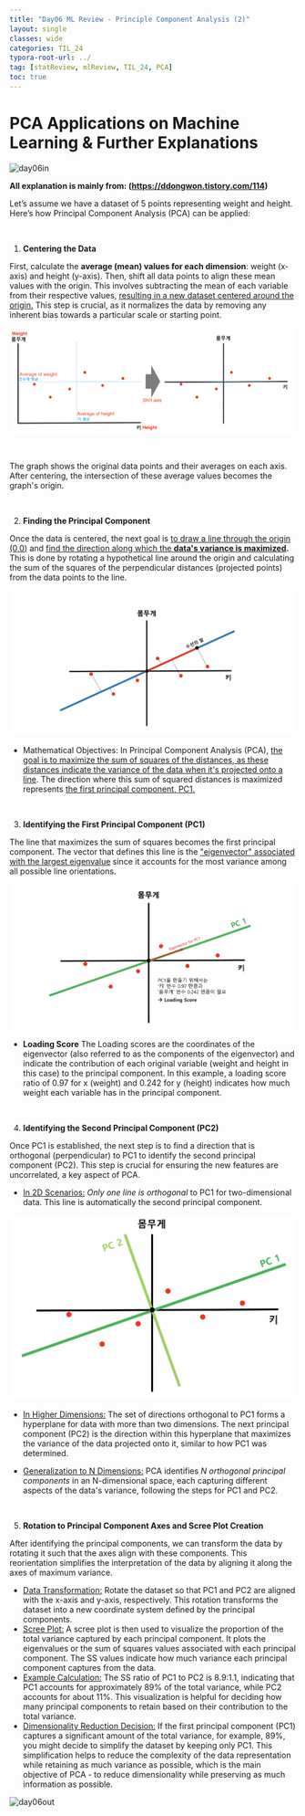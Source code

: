 ```yaml
---
title: "Day06 ML Review - Principle Component Analysis (2)"
layout: single
classes: wide
categories: TIL_24
typora-root-url: ../
tag: [statReview, mlReview, TIL_24, PCA]
toc: true
---
```


# PCA Applications on Machine Learning & Further Explanations

<img src="/blog/images/2024-05-21-TIL24_Day6/JPEG image-78DE4E8ECAE9-1.jpeg" alt="day06in">

<br>

**All explanation is mainly from: (https://ddongwon.tistory.com/114)**

Let’s assume we have a dataset of 5 points representing weight and height. Here’s how Principal Component Analysis (PCA) can be applied: 

<br>

1) **Centering the Data**

First, calculate the **average (mean) values for each dimension**: weight (x-axis) and height (y-axis). Then, shift all data points to align these mean values with the origin. This involves subtracting the mean of each variable from their respective values, <u>resulting in a new dataset centered around the origin.</u> This step is crucial, as it normalizes the data by removing any inherent bias towards a particular scale or starting point.

![image-20240608104942727](/images/2024-05-21-TIL24_Day6/image-20240608104942727.png)

<Br>

The graph shows the original data points and their averages on each axis. After centering, the intersection of these average values becomes the graph's origin.

<br>

2) **Finding the Principal Component**

Once the data is centered, the next goal is <u>to draw a line through the origin (0,0)</u> and <u>find the direction along which the **data's variance is maximized</u>.** This is done by rotating a hypothetical line around the origin and calculating the sum of the squares of the perpendicular distances (projected points) from the data points to the line. 

![image-20240608111829448](/images/2024-05-21-TIL24_Day6/image-20240608111829448.png)

- Mathematical Objectives:
  In Principal Component Analysis (PCA), <u>the goal is to maximize the sum of squares of the distances, as these distances indicate the variance of the data when it's projected onto a line</u>. The direction where this sum of squared distances is maximized represents <u>the first principal component, PC1.</u>

<br>

3) **Identifying the First Principal Component (PC1)**

The line that maximizes the sum of squares becomes the first principal component. The vector that defines this line is the <u>"eigenvector" associated with the largest eigenvalue</u> since it accounts for the most variance among all possible line orientations.



![image-20240608113016317](/images/2024-05-21-TIL24_Day6/image-20240608113016317.png)

* **Loading Score**
  The Loading scores are the coordinates of the eigenvector (also referred to as the components of the eigenvector) and indicate the contribution of each original variable (weight and height in this case) to the principal component. In this example, a loading score ratio of 0.97 for x (weight) and 0.242 for y (height) indicates how much weight each variable has in the principal component. 

<br>

4) **Identifying the Second Principal Component (PC2)**

Once PC1 is established, the next step is to find a direction that is orthogonal (perpendicular) to PC1 to identify the second principal component (PC2). This step is crucial for ensuring the new features are uncorrelated, a key aspect of PCA. <br>

- <u>In 2D Scenarios:</u>
  *Only one line is orthogonal* to PC1 for two-dimensional data. This line is automatically the second principal component. 

![image-20240608120706940](/images/2024-05-21-TIL24_Day6/image-20240608120706940.png)



- <u>In Higher Dimensions:</u>
  The set of directions orthogonal to PC1 forms a hyperplane for data with more than two dimensions. The next principal component (PC2) is the direction within this hyperplane that maximizes the variance of the data projected onto it, similar to how PC1 was determined. 

- <u>Generalization to N Dimensions:</u>
  PCA identifies *N orthogonal principal components* in an N-dimensional space, each capturing different aspects of the data's variance, following the steps for PC1 and PC2.

<br>

5) **Rotation to Principal Component Axes and Scree Plot Creation**

After identifying the principal components, we can transform the data by rotating it such that the axes align with these components. This reorientation simplifies the interpretation of the data by aligning it along the axes of maximum variance.

- <u>Data Transformation:</u>
  Rotate the dataset so that PC1 and PC2 are aligned with the x-axis and y-axis, respectively. This rotation transforms the dataset into a new coordinate system defined by the principal components.
- <u>Scree Plot:</u>
  A scree plot is then used to visualize the proportion of the total variance captured by each principal component. It plots the eigenvalues or the sum of squares values associated with each principal component. The SS values indicate how much variance each principal component captures from the data.
- <u>Example Calculation:</u>
  The SS ratio of PC1 to PC2 is 8.9:1.1, indicating that PC1 accounts for approximately 89% of the total variance, while PC2 accounts for about 11%. This visualization is helpful for deciding how many principal components to retain based on their contribution to the total variance.
- <u>Dimensionality Reduction Decision:</u>
  If the first principal component (PC1) captures a significant amount of the total variance, for example, 89%, you might decide to simplify the dataset by keeping only PC1. This simplification helps to reduce the complexity of the data representation while retaining as much variance as possible, which is the main objective of PCA - to reduce dimensionality while preserving as much information as possible.









<img src="/blog/images/2024-05-21-TIL24_Day6/300269DC-C52D-4DF7-8220-F804837186C3.jpeg" alt="day06out">
